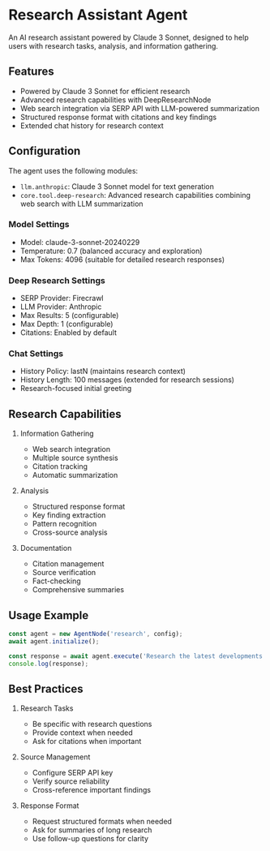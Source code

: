 # Research Assistant Agent

An AI research assistant powered by Claude 3 Sonnet, designed to help users with research tasks, analysis, and information gathering.

## Features

- Powered by Claude 3 Sonnet for efficient research
- Advanced research capabilities with DeepResearchNode
- Web search integration via SERP API with LLM-powered summarization
- Structured response format with citations and key findings
- Extended chat history for research context

## Configuration

The agent uses the following modules:
- `llm.anthropic`: Claude 3 Sonnet model for text generation
- `core.tool.deep-research`: Advanced research capabilities combining web search with LLM summarization

### Model Settings
- Model: claude-3-sonnet-20240229
- Temperature: 0.7 (balanced accuracy and exploration)
- Max Tokens: 4096 (suitable for detailed research responses)

### Deep Research Settings
- SERP Provider: Firecrawl
- LLM Provider: Anthropic
- Max Results: 5 (configurable)
- Max Depth: 1 (configurable)
- Citations: Enabled by default

### Chat Settings
- History Policy: lastN (maintains research context)
- History Length: 100 messages (extended for research sessions)
- Research-focused initial greeting

## Research Capabilities

1. Information Gathering
   - Web search integration
   - Multiple source synthesis
   - Citation tracking
   - Automatic summarization

2. Analysis
   - Structured response format
   - Key finding extraction
   - Pattern recognition
   - Cross-source analysis

3. Documentation
   - Citation management
   - Source verification
   - Fact-checking
   - Comprehensive summaries

## Usage Example

```typescript
const agent = new AgentNode('research', config);
await agent.initialize();

const response = await agent.execute('Research the latest developments in quantum computing.');
console.log(response);
```

## Best Practices

1. Research Tasks
   - Be specific with research questions
   - Provide context when needed
   - Ask for citations when important

2. Source Management
   - Configure SERP API key
   - Verify source reliability
   - Cross-reference important findings

3. Response Format
   - Request structured formats when needed
   - Ask for summaries of long research
   - Use follow-up questions for clarity 
 